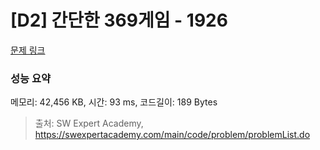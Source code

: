 # [D2] 간단한 369게임 - 1926 

[문제 링크](https://swexpertacademy.com/main/code/problem/problemDetail.do?contestProbId=AV5PTeo6AHUDFAUq) 

### 성능 요약

메모리: 42,456 KB, 시간: 93 ms, 코드길이: 189 Bytes



> 출처: SW Expert Academy, https://swexpertacademy.com/main/code/problem/problemList.do